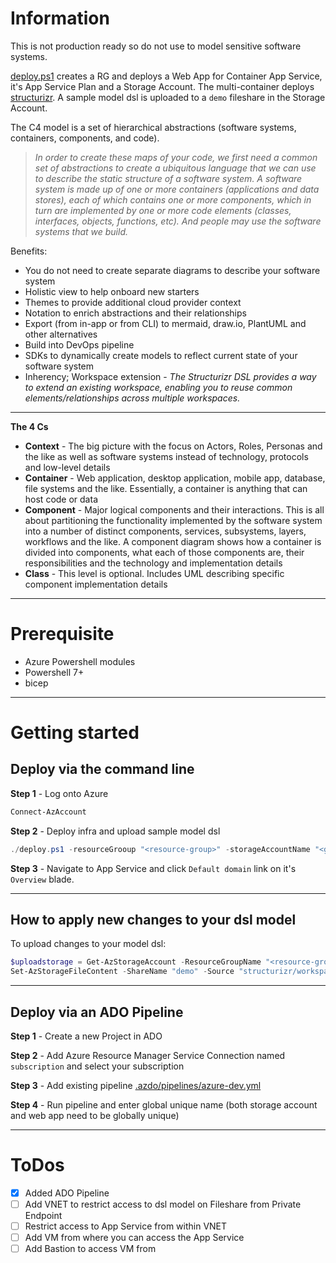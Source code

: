 # Information

This is not production ready so do not use to model sensitive software systems.

[deploy.ps1](deploy.ps1) creates a RG and deploys a Web App for Container App Service, it's App Service Plan and a Storage Account.  The multi-container deploys [structurizr](https://www.c4model.com).  A sample model dsl is uploaded to a `demo` fileshare in the Storage Account.

The C4 model is a set of hierarchical abstractions (software systems, containers, components, and code).

> _In order to create these maps of your code, we first need a common set of abstractions to create a ubiquitous language that we can use to describe the static structure of a software system. A software system is made up of one or more containers (applications and data stores), each of which contains one or more components, which in turn are implemented by one or more code elements (classes, interfaces, objects, functions, etc). And people may use the software systems that we build._

Benefits:
- You do not need to create separate diagrams to describe your software system
- Holistic view to help onboard new starters
- Themes to provide additional cloud provider context
- Notation to enrich abstractions and their relationships
- Export (from in-app or from CLI) to mermaid, draw.io, PlantUML and other alternatives
- Build into DevOps pipeline
- SDKs to dynamically create models to reflect current state of your software system
- Inherency; Workspace extension - _The Structurizr DSL provides a way to extend an existing workspace, enabling you to reuse common elements/relationships across multiple workspaces._


---

**The 4 Cs**

- **Context** - The big picture with the focus on Actors, Roles, Personas and the like as well as software systems instead of technology, protocols and low-level details
- **Container** - Web application, desktop application, mobile app, database, file systems and the like. Essentially, a container is anything that can host code or data
- **Component** - Major logical components and their interactions. This is all about partitioning the functionality implemented by the software system into a number of distinct components, services, subsystems, layers, workflows and the like.  A component diagram shows how a container is divided into components, what each of those components are, their responsibilities and the technology and implementation details
- **Class** - This level is optional.  Includes UML describing specific component implementation details
---

# Prerequisite

- Azure Powershell modules
- Powershell 7+
- bicep

---

# Getting started

## Deploy via the command line

**Step 1** - Log onto Azure

```powershell
Connect-AzAccount
```

**Step 2** - Deploy infra and upload sample model dsl

```powershell
./deploy.ps1 -resourceGrooup "<resource-group>" -storageAccountName "<globally-unique-storage-account>" -appServiceName "<globally-unique-app-service>"
```

**Step 3** - Navigate to App Service and click `Default domain` link on it's `Overview` blade.

---

## How to apply new changes to your dsl model

To upload changes to your model dsl:

```powershell
$uploadstorage = Get-AzStorageAccount -ResourceGroupName "<resource-group>" -Name "<globally-unique-storage-account>"
Set-AzStorageFileContent -ShareName "demo" -Source "structurizr/workspace.dsl" -Path "workspace.dsl" -Context $uploadstorage.Context -Force
```

---

## Deploy via an ADO Pipeline

**Step 1** - Create a new Project in ADO

**Step 2** - Add Azure Resource Manager Service Connection named `subscription` and select your subscription

**Step 3** - Add existing pipeline [.azdo/pipelines/azure-dev.yml](.azdo/pipelines/azure-dev.yml)

**Step 4** - Run pipeline and enter global unique name (both storage account and web app need to be globally unique)

---

# ToDos

- [x] Added ADO Pipeline
- [ ] Add VNET to restrict access to dsl model on Fileshare from Private Endpoint
- [ ] Restrict access to App Service from within VNET
- [ ] Add VM from where you can access the App Service
- [ ] Add Bastion to access VM from